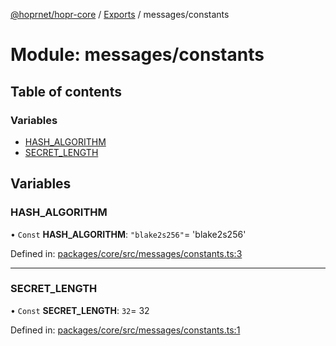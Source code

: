 [@hoprnet/hopr-core](../README.md) / [Exports](../modules.md) / messages/constants

# Module: messages/constants

## Table of contents

### Variables

- [HASH\_ALGORITHM](messages_constants.md#hash_algorithm)
- [SECRET\_LENGTH](messages_constants.md#secret_length)

## Variables

### HASH\_ALGORITHM

• `Const` **HASH\_ALGORITHM**: ``"blake2s256"``= 'blake2s256'

Defined in: [packages/core/src/messages/constants.ts:3](https://github.com/hoprnet/hoprnet/blob/448a47a/packages/core/src/messages/constants.ts#L3)

___

### SECRET\_LENGTH

• `Const` **SECRET\_LENGTH**: ``32``= 32

Defined in: [packages/core/src/messages/constants.ts:1](https://github.com/hoprnet/hoprnet/blob/448a47a/packages/core/src/messages/constants.ts#L1)
